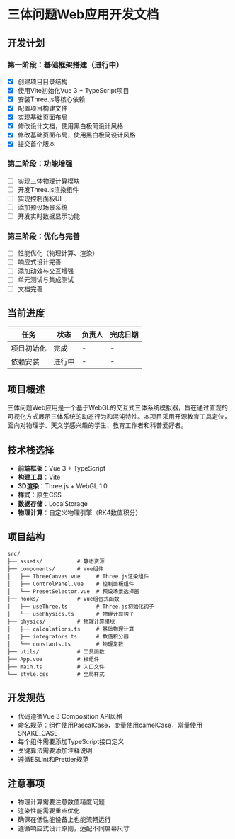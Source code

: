 # 三体问题Web应用开发文档

## 开发计划

### 第一阶段：基础框架搭建（进行中）
- [x] 创建项目目录结构
- [x] 使用Vite初始化Vue 3 + TypeScript项目
- [x] 安装Three.js等核心依赖
- [x] 配置项目构建文件
- [x] 实现基础页面布局
- [x] 修改设计文档，使用黑白极简设计风格
- [x] 修改基础页面布局，使用黑白极简设计风格
- [x] 提交首个版本

### 第二阶段：功能增强
- [ ] 实现三体物理计算模块
- [ ] 开发Three.js渲染组件
- [ ] 实现控制面板UI
- [ ] 添加预设场景系统
- [ ] 开发实时数据显示功能

### 第三阶段：优化与完善
- [ ] 性能优化（物理计算、渲染）
- [ ] 响应式设计完善
- [ ] 添加动效与交互增强
- [ ] 单元测试与集成测试
- [ ] 文档完善

## 当前进度
| 任务 | 状态 | 负责人 | 完成日期 |
|------|------|--------|----------|
| 项目初始化 | 完成 | - | - |
| 依赖安装 | 进行中 | - | - |

## 项目概述
三体问题Web应用是一个基于WebGL的交互式三体系统模拟器，旨在通过直观的可视化方式展示三体系统的动态行为和混沌特性。本项目采用开源教育工具定位，面向对物理学、天文学感兴趣的学生、教育工作者和科普爱好者。

## 技术栈选择
- **前端框架**：Vue 3 + TypeScript
- **构建工具**：Vite
- **3D渲染**：Three.js + WebGL 1.0
- **样式**：原生CSS
- **数据存储**：LocalStorage
- **物理计算**：自定义物理引擎（RK4数值积分）

## 项目结构
```
src/
├── assets/           # 静态资源
├── components/       # Vue组件
│   ├── ThreeCanvas.vue     # Three.js渲染组件
│   ├── ControlPanel.vue    # 控制面板组件
│   └── PresetSelector.vue  # 预设场景选择器
├── hooks/            # Vue组合式函数
│   ├── useThree.ts         # Three.js初始化钩子
│   └── usePhysics.ts       # 物理计算钩子
├── physics/          # 物理计算模块
│   ├── calculations.ts     # 基础物理计算
│   ├── integrators.ts      # 数值积分器
│   └── constants.ts        # 物理常数
├── utils/            # 工具函数
├── App.vue           # 根组件
├── main.ts           # 入口文件
└── style.css         # 全局样式
```

## 开发规范
- 代码遵循Vue 3 Composition API风格
- 命名规范：组件使用PascalCase，变量使用camelCase，常量使用SNAKE_CASE
- 每个组件需要添加TypeScript接口定义
- 关键算法需要添加注释说明
- 遵循ESLint和Prettier规范

## 注意事项
- 物理计算需要注意数值精度问题
- 渲染性能需要重点优化
- 确保在低性能设备上也能流畅运行
- 遵循响应式设计原则，适配不同屏幕尺寸